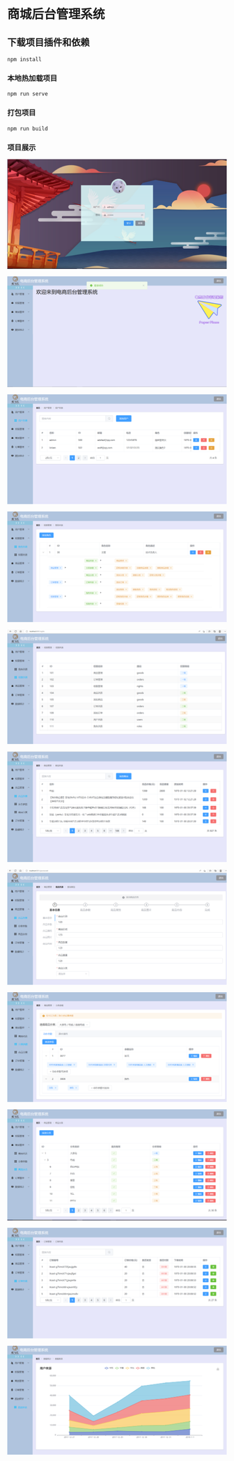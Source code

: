 # 商城后台管理系统

## 下载项目插件和依赖
```
npm install
```

### 本地热加载项目
```
npm run serve
```

### 打包项目
```
npm run build
```

### 项目展示

![](项目展示/登录.png)

![](项目展示/首页.png)

![](项目展示/用户列表.png)

![](项目展示/角色列表.png)

![](项目展示/权限列表.png)

![](项目展示/商品列表.png)

![](项目展示/添加商品.png)

![](项目展示/分类参数.png)

![](项目展示/商品分类.png)

![](项目展示/订单列表.png)

![](项目展示/数据报表.png)

